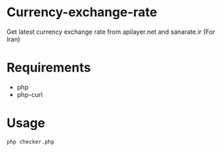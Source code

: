 # Currency-exchange-rate
Get latest currency exchange rate from apilayer.net and sanarate.ir (For Iran)

# Requirements
- php
- php-curl

# Usage
``php checker.php``

